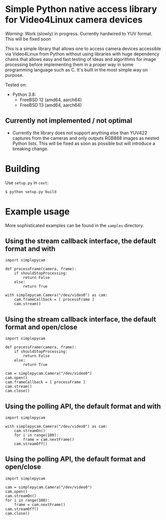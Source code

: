 # Simple Python native access library for Video4Linux camera devices

_Warning_: Work (slowly) in progress. Currently hardwired to YUV format. This will be
fixed soon

This is a simple library that allows one to access camera devices accessible
via Video4Linux from Python without using libraries with huge dependency chains
that allows easy and fast testing of ideas and algorithms for image processing
before implementing them in a proper way in some programming language such as C.
It's built in the most simple way on purpose.

Tested on:

* Python 3.8:
	* FreeBSD 12 (amd64, aarch64)
	* FreeBSD 13 (amd64, aarch64)

## Currently not implemented / not optimal

* Currently the library does not support anything else than YUV422 captures from
  the cameras and only outputs RGB888 images as nested Python lists. This will
  be fixed as soon as possible but will introduce a breaking change.

# Building

Use ```setup.py``` in ```cext```:

```
$ python setup.py build
```

# Example usage

More sophisticated examples can be found in the ```samples``` directory.

## Using the stream callback interface, the default format and with

```
import simplepycam

def processFrame(camera, frame):
	if shouldStopProcessing:
		return False
	else:
		return True

with simplepycam.Camera("/dev/video0") as cam:
	cam.frameCallback = [ processFrame ]
	cam.stream()
```

## Using the stream callback interface, the default format and open/close

```
import simplepycam

def processFrame(camera, frame):
	if shouldStopProcessing:
		return False
	else:
		return True

cam = simplepycam.Camera("/dev/video0")
cam.open()
cam.frameCallback = [ processFrame ]
cam.stream()
cam.close()
```

## Using the polling API, the default format and with

```
import simplepycam

with simplepycam.Camera("/dev/video0") as cam:
	cam.streamOn()
	for i in range(100):
		frame = cam.nextFrame()
	cam.streamOff()
```

## Using the polling API, the default format and open/close

```
import simplepycam

cam = simplepycam.Camera("/dev/video0")
cam.open()
cam.streamOn()
for i in range(100):
	frame = cam.nextFrame()
cam.streamOff()
cam.close()
```
